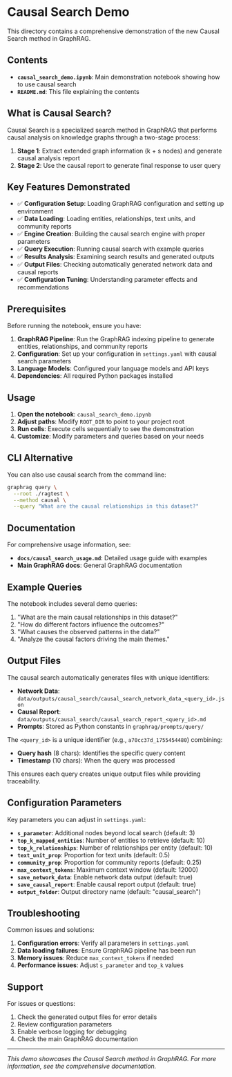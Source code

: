 # Causal Search Demo

This directory contains a comprehensive demonstration of the new Causal Search method in GraphRAG.

## Contents

- **`causal_search_demo.ipynb`**: Main demonstration notebook showing how to use causal search
- **`README.md`**: This file explaining the contents

## What is Causal Search?

Causal Search is a specialized search method in GraphRAG that performs causal analysis on knowledge graphs through a two-stage process:

1. **Stage 1**: Extract extended graph information (k + s nodes) and generate causal analysis report
2. **Stage 2**: Use the causal report to generate final response to user query

## Key Features Demonstrated

- ✅ **Configuration Setup**: Loading GraphRAG configuration and setting up environment
- ✅ **Data Loading**: Loading entities, relationships, text units, and community reports
- ✅ **Engine Creation**: Building the causal search engine with proper parameters
- ✅ **Query Execution**: Running causal search with example queries
- ✅ **Results Analysis**: Examining search results and generated outputs
- ✅ **Output Files**: Checking automatically generated network data and causal reports
- ✅ **Configuration Tuning**: Understanding parameter effects and recommendations

## Prerequisites

Before running the notebook, ensure you have:

1. **GraphRAG Pipeline**: Run the GraphRAG indexing pipeline to generate entities, relationships, and community reports
2. **Configuration**: Set up your configuration in `settings.yaml` with causal search parameters
3. **Language Models**: Configured your language models and API keys
4. **Dependencies**: All required Python packages installed

## Usage

1. **Open the notebook**: `causal_search_demo.ipynb`
2. **Adjust paths**: Modify `ROOT_DIR` to point to your project root
3. **Run cells**: Execute cells sequentially to see the demonstration
4. **Customize**: Modify parameters and queries based on your needs

## CLI Alternative

You can also use causal search from the command line:

```bash
graphrag query \
  --root ./ragtest \
  --method causal \
  --query "What are the causal relationships in this dataset?"
```

## Documentation

For comprehensive usage information, see:
- **`docs/causal_search_usage.md`**: Detailed usage guide with examples
- **Main GraphRAG docs**: General GraphRAG documentation

## Example Queries

The notebook includes several demo queries:
1. "What are the main causal relationships in this dataset?"
2. "How do different factors influence the outcomes?"
3. "What causes the observed patterns in the data?"
4. "Analyze the causal factors driving the main themes."

## Output Files

The causal search automatically generates files with unique identifiers:
- **Network Data**: `data/outputs/causal_search/causal_search_network_data_<query_id>.json`
- **Causal Report**: `data/outputs/causal_search/causal_search_report_<query_id>.md`
- **Prompts**: Stored as Python constants in `graphrag/prompts/query/`

The `<query_id>` is a unique identifier (e.g., `a70cc37d_1755454480`) combining:
- **Query hash** (8 chars): Identifies the specific query content
- **Timestamp** (10 chars): When the query was processed

This ensures each query creates unique output files while providing traceability.

## Configuration Parameters

Key parameters you can adjust in `settings.yaml`:
- **`s_parameter`**: Additional nodes beyond local search (default: 3)
- **`top_k_mapped_entities`**: Number of entities to retrieve (default: 10)
- **`top_k_relationships`**: Number of relationships per entity (default: 10)
- **`text_unit_prop`**: Proportion for text units (default: 0.5)
- **`community_prop`**: Proportion for community reports (default: 0.25)
- **`max_context_tokens`**: Maximum context window (default: 12000)
- **`save_network_data`**: Enable network data output (default: true)
- **`save_causal_report`**: Enable causal report output (default: true)
- **`output_folder`**: Output directory name (default: "causal_search")

## Troubleshooting

Common issues and solutions:
1. **Configuration errors**: Verify all parameters in `settings.yaml`
2. **Data loading failures**: Ensure GraphRAG pipeline has been run
3. **Memory issues**: Reduce `max_context_tokens` if needed
4. **Performance issues**: Adjust `s_parameter` and `top_k` values

## Support

For issues or questions:
1. Check the generated output files for error details
2. Review configuration parameters
3. Enable verbose logging for debugging
4. Check the main GraphRAG documentation

---

*This demo showcases the Causal Search method in GraphRAG. For more information, see the comprehensive documentation.*
